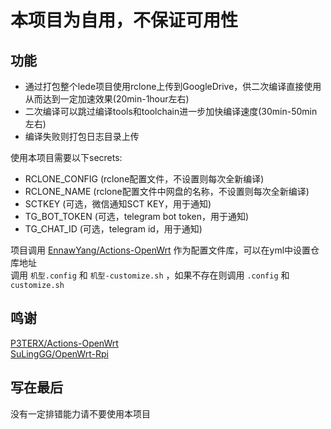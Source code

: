 # 本项目为自用，不保证可用性

## 功能
- 通过打包整个lede项目使用rclone上传到GoogleDrive，供二次编译直接使用从而达到一定加速效果(20min-1hour左右)  
- 二次编译可以跳过编译tools和toolchain进一步加快编译速度(30min-50min左右)  
- 编译失败则打包日志目录上传  

使用本项目需要以下secrets:  
- RCLONE_CONFIG (rclone配置文件，不设置则每次全新编译)  
- RCLONE_NAME (rclone配置文件中网盘的名称，不设置则每次全新编译)  
- SCTKEY (可选，微信通知SCT KEY，用于通知)  
- TG_BOT_TOKEN (可选，telegram bot token，用于通知)  
- TG_CHAT_ID (可选，telegram id，用于通知)  

项目调用 [EnnawYang/Actions-OpenWrt](https://github.com/EnnawYang/Actions-OpenWrt) 作为配置文件库，可以在yml中设置仓库地址  
调用 `机型.config` 和 `机型-customize.sh` ，如果不存在则调用 `.config` 和 `customize.sh`  

## 鸣谢
[P3TERX/Actions-OpenWrt](https://github.com/P3TERX/Actions-OpenWrt)  
[SuLingGG/OpenWrt-Rpi](https://github.com/SuLingGG/OpenWrt-Rpi)

## 写在最后
没有一定排错能力请不要使用本项目
